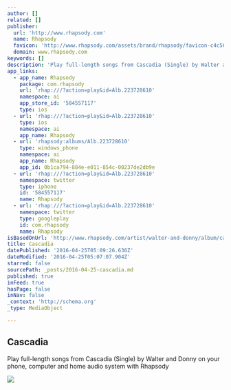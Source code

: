 ```yaml
---
author: []
related: []
publisher:
  url: 'http://www.rhapsody.com'
  name: Rhapsody
  favicon: 'http://www.rhapsody.com/assets/brand/rhapsody/favicon-c4c5619edac8b7cd5307d83c892def5c.ico'
  domain: www.rhapsody.com
keywords: []
description: 'Play full-length songs from Cascadia (Single) by Walter and Donny on your phone, computer and home audio system with Rhapsody'
app_links:
  - app_name: Rhapsody
    package: com.rhapsody
    url: 'rhap:///?action=play&id=Alb.223728610'
    namespace: ai
    app_store_id: '584557117'
    type: ios
  - url: 'rhap:///?action=play&id=Alb.223728610'
    type: ios
    namespace: ai
    app_name: Rhapsody
  - url: 'rhapsody:albums/Alb.223728610'
    type: windows_phone
    namespace: ai
    app_name: Rhapsody
    app_id: 0b1ca794-884e-e011-854c-00237de2db9e
  - url: 'rhap:///?action=play&id=Alb.223728610'
    namespace: twitter
    type: iphone
    id: '584557117'
    name: Rhapsody
  - url: 'rhap:///?action=play&id=Alb.223728610'
    namespace: twitter
    type: googleplay
    id: com.rhapsody
    name: Rhapsody
isBasedOnUrl: 'http://www.rhapsody.com/artist/walter-and-donny/album/cascadia/track/cascadia'
title: Cascadia
datePublished: '2016-04-25T05:09:26.636Z'
dateModified: '2016-04-25T05:07:07.904Z'
starred: false
sourcePath: _posts/2016-04-25-cascadia.md
published: true
inFeed: true
hasPage: false
inNav: false
_context: 'http://schema.org'
_type: MediaObject

---
```

<article style=""><h1>Cascadia</h1><p>Play full-length songs from Cascadia (Single) by Walter and Donny on your phone, computer and home audio system with Rhapsody</p><img src="http://direct-ns.rhap.com/imageserver/v2/albums/Alb.223728610/images/600x600.jpg" /></article>